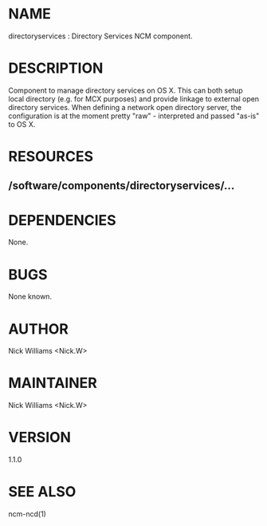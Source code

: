 # NAME

directoryservices : Directory Services NCM component.

# DESCRIPTION

Component to manage directory services on OS X. This can both setup local directory (e.g. for MCX purposes) and provide linkage to external open directory services. When defining a network open directory server, the configuration is at the moment pretty "raw" - interpreted and passed "as-is" to OS X.

# RESOURCES

## /software/components/directoryservices/...

# DEPENDENCIES

None.

# BUGS

None known.

# AUTHOR

Nick Williams <Nick.W>

# MAINTAINER

Nick Williams <Nick.W>

# VERSION

1.1.0

# SEE ALSO

ncm-ncd(1)
